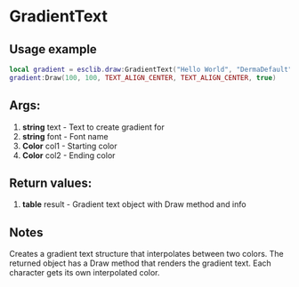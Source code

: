 # GradientText

## Usage example
```lua
local gradient = esclib.draw:GradientText("Hello World", "DermaDefault", Color(255, 0, 0), Color(0, 0, 255))
gradient:Draw(100, 100, TEXT_ALIGN_CENTER, TEXT_ALIGN_CENTER, true)
```

## Args:
1. **string** text - Text to create gradient for
2. **string** font - Font name
3. **Color** col1 - Starting color
4. **Color** col2 - Ending color

## Return values:
1. **table** result - Gradient text object with Draw method and info

## Notes
Creates a gradient text structure that interpolates between two colors. The returned object has a Draw method that renders the gradient text. Each character gets its own interpolated color.
